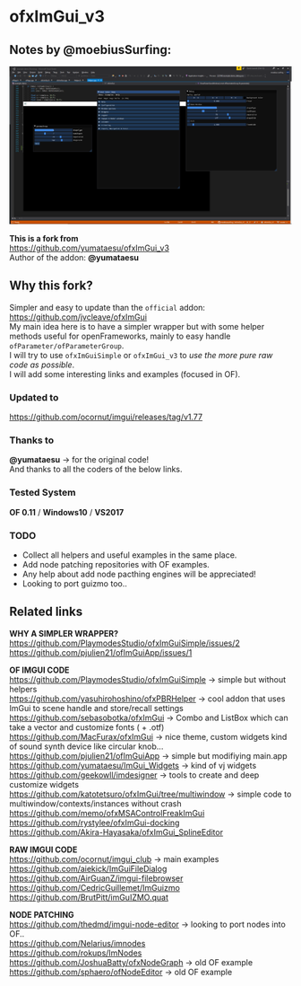 ofxImGui_v3
=============================

## Notes by @moebiusSurfing:

![Alt text](screenshot.PNG?raw=true "screenshot")  

**This is a fork from**  
https://github.com/yumataesu/ofxImGui_v3  
Author of the addon: **@yumataesu**  

## Why this fork?
Simpler and easy to update than the `official` addon:  
https://github.com/jvcleave/ofxImGui  
My main idea here is to have a simpler wrapper but with some helper methods useful for openFrameworks, mainly to easy handle `ofParameter/ofParameterGroup`.  
I will try to use `ofxImGuiSimple` or `ofxImGui_v3` to *use the more pure raw code as possible*.  
I will add some interesting links and examples (focused in OF).  

### Updated to  
https://github.com/ocornut/imgui/releases/tag/v1.77  

### Thanks to  
**@yumataesu** -> for the original code!  
And thanks to all the coders of the below links.  

### Tested System  
**OF 0.11** / **Windows10** / **VS2017**  

### TODO
- Collect all helpers and useful examples in the same place.  
- Add node patching repositories with OF examples.  
- Any help about add node pacthing engines will be appreciated!  
- Looking to port guizmo too..  

## Related links  

**WHY A SIMPLER WRAPPER?**  
https://github.com/PlaymodesStudio/ofxImGuiSimple/issues/2  
https://github.com/pjulien21/ofImGuiApp/issues/1  

**OF IMGUI CODE**  
https://github.com/PlaymodesStudio/ofxImGuiSimple -> simple but without helpers  
https://github.com/yasuhirohoshino/ofxPBRHelper -> cool addon that uses ImGui to scene handle and store/recall settings  
https://github.com/sebasobotka/ofxImGui -> Combo and ListBox which can take a vector<string> and customize fonts ( + .otf) 
https://github.com/MacFurax/ofxImGui -> nice theme, custom widgets kind of sound synth device like circular knob...  
https://github.com/pjulien21/ofImGuiApp -> simple but modifiying main.app 
https://github.com/yumataesu/ImGui_Widgets -> kind of vj widgets  
https://github.com/geekowll/imdesigner -> tools to create and deep customize widgets  
https://github.com/katotetsuro/ofxImGui/tree/multiwindow -> simple code to multiwindow/contexts/instances without crash  
https://github.com/memo/ofxMSAControlFreakImGui  
https://github.com/rystylee/ofxImGui-docking    
https://github.com/Akira-Hayasaka/ofxImGui_SplineEditor  

**RAW IMGUI CODE**  
https://github.com/ocornut/imgui_club -> main examples  
https://github.com/aiekick/ImGuiFileDialog  
https://github.com/AirGuanZ/imgui-filebrowser
https://github.com/CedricGuillemet/ImGuizmo  
https://github.com/BrutPitt/imGuIZMO.quat  

**NODE PATCHING**  
https://github.com/thedmd/imgui-node-editor -> looking to port nodes into OF..  
https://github.com/Nelarius/imnodes  
https://github.com/rokups/ImNodes  
https://github.com/JoshuaBatty/ofxNodeGraph -> old OF example  
https://github.com/sphaero/ofNodeEditor -> old OF example  
